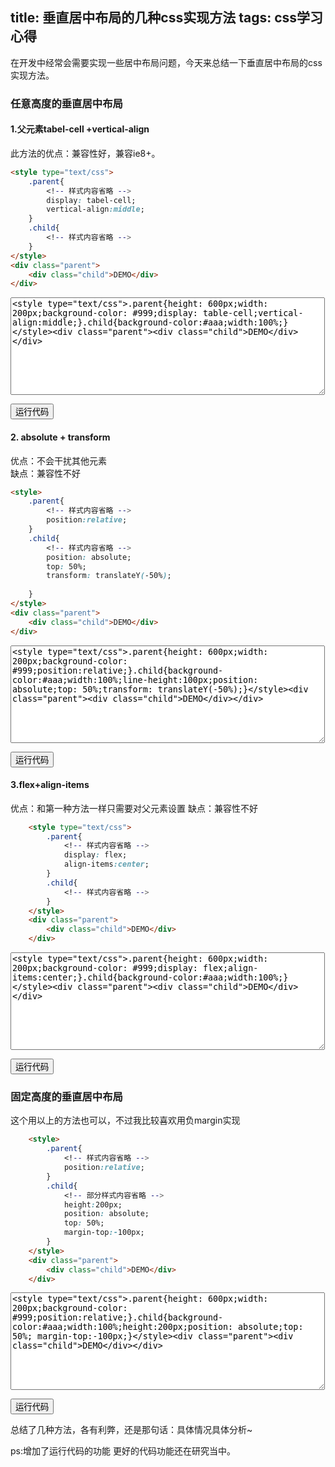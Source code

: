 title: 垂直居中布局的几种css实现方法
tags: css学习心得
---

在开发中经常会需要实现一些居中布局问题，今天来总结一下垂直居中布局的css实现方法。
<!-- more -->
### 任意高度的垂直居中布局

#### 1.父元素tabel-cell +vertical-align
此方法的优点：兼容性好，兼容ie8+。
```html
<style type="text/css">
    .parent{
        <!-- 样式内容省略 -->
        display: tabel-cell;
        vertical-align:middle;
    }
    .child{
        <!-- 样式内容省略 -->
    }
</style>
<div class="parent">
    <div class="child">DEMO</div>
</div>
```
<textarea id="runCode1" name="textarea" rows="10" cols="60" class="runCode"><style type="text/css">.parent{height: 600px;width: 200px;background-color: #999;display: table-cell;vertical-align:middle;}.child{background-color:#aaa;width:100%;}</style><div class="parent"><div class="child">DEMO</div></div></textarea>
<input style="cursor: hand" onclick="runEx('runCode1')" type="button" value="运行代码" class="runCode-btn"/><br/>

#### 2. absolute + transform
优点：不会干扰其他元素  
缺点：兼容性不好
```html
<style>
    .parent{
        <!-- 样式内容省略 -->
        position:relative;
    }
    .child{
        <!-- 样式内容省略 -->
        position: absolute;
        top: 50%;
        transform: translateY(-50%);
        
    }
</style>
<div class="parent">
    <div class="child">DEMO</div>
</div>
```
<textarea id="runCode2" name="textarea" rows="10" cols="60" class="runCode"><style type="text/css">.parent{height: 600px;width: 200px;background-color: #999;position:relative;}.child{background-color:#aaa;width:100%;line-height:100px;position: absolute;top: 50%;transform: translateY(-50%);}</style><div class="parent"><div class="child">DEMO</div></div></textarea>
<input style="cursor: hand" onclick="runEx('runCode2')" type="button" value="运行代码" class="runCode-btn"/><br/>

#### 3.flex+align-items
优点：和第一种方法一样只需要对父元素设置 
缺点：兼容性不好
```html
    <style type="text/css">
        .parent{
            <!-- 样式内容省略 -->
            display: flex;
            align-items:center;
        }
        .child{
            <!-- 样式内容省略 -->
        }
    </style>
    <div class="parent">
        <div class="child">DEMO</div>
    </div>
```
<textarea id="runCode3" name="textarea" rows="10" cols="60" class="runCode"><style type="text/css">.parent{height: 600px;width: 200px;background-color: #999;display: flex;align-items:center;}.child{background-color:#aaa;width:100%;}</style><div class="parent"><div class="child">DEMO</div></div></textarea>
<input style="cursor: hand" onclick="runEx('runCode3')" type="button" value="运行代码" class="runCode-btn"/><br/>

### 固定高度的垂直居中布局
这个用以上的方法也可以，不过我比较喜欢用负margin实现
```html
    <style>
        .parent{
            <!-- 样式内容省略 -->
            position:relative;
        }
        .child{
            <!-- 部分样式内容省略 -->
            height:200px;
            position: absolute;
            top: 50%;
            margin-top:-100px;
        }
    </style>
    <div class="parent">
        <div class="child">DEMO</div>
    </div>
```
<textarea id="runCode4" name="textarea" rows="10" cols="60" class="runCode"><style type="text/css">.parent{height: 600px;width: 200px;background-color: #999;position:relative;}.child{background-color:#aaa;width:100%;height:200px;position: absolute;top: 50%; margin-top:-100px;}</style><div class="parent"><div class="child">DEMO</div></div></textarea>
<input style="cursor: hand" onclick="runEx('runCode4')" type="button" value="运行代码" class="runCode-btn"/><br/>

总结了几种方法，各有利弊，还是那句话：具体情况具体分析~ 

ps:增加了运行代码的功能 更好的代码功能还在研究当中。